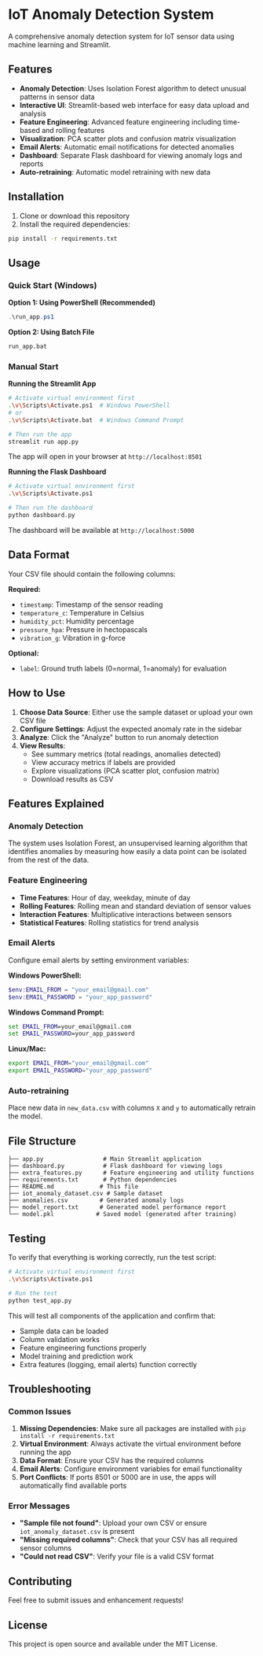 # IoT Anomaly Detection System

A comprehensive anomaly detection system for IoT sensor data using machine learning and Streamlit.

## Features

- **Anomaly Detection**: Uses Isolation Forest algorithm to detect unusual patterns in sensor data
- **Interactive UI**: Streamlit-based web interface for easy data upload and analysis
- **Feature Engineering**: Advanced feature engineering including time-based and rolling features
- **Visualization**: PCA scatter plots and confusion matrix visualization
- **Email Alerts**: Automatic email notifications for detected anomalies
- **Dashboard**: Separate Flask dashboard for viewing anomaly logs and reports
- **Auto-retraining**: Automatic model retraining with new data

## Installation

1. Clone or download this repository
2. Install the required dependencies:

```bash
pip install -r requirements.txt
```

## Usage

### Quick Start (Windows)

**Option 1: Using PowerShell (Recommended)**
```powershell
.\run_app.ps1
```

**Option 2: Using Batch File**
```cmd
run_app.bat
```

### Manual Start

**Running the Streamlit App**
```bash
# Activate virtual environment first
.\v\Scripts\Activate.ps1  # Windows PowerShell
# or
.\v\Scripts\Activate.bat  # Windows Command Prompt

# Then run the app
streamlit run app.py
```

The app will open in your browser at `http://localhost:8501`

**Running the Flask Dashboard**
```bash
# Activate virtual environment first
.\v\Scripts\Activate.ps1

# Then run the dashboard
python dashboard.py
```

The dashboard will be available at `http://localhost:5000`

## Data Format

Your CSV file should contain the following columns:

**Required:**
- `timestamp`: Timestamp of the sensor reading
- `temperature_c`: Temperature in Celsius
- `humidity_pct`: Humidity percentage
- `pressure_hpa`: Pressure in hectopascals
- `vibration_g`: Vibration in g-force

**Optional:**
- `label`: Ground truth labels (0=normal, 1=anomaly) for evaluation

## How to Use

1. **Choose Data Source**: Either use the sample dataset or upload your own CSV file
2. **Configure Settings**: Adjust the expected anomaly rate in the sidebar
3. **Analyze**: Click the "Analyze" button to run anomaly detection
4. **View Results**: 
   - See summary metrics (total readings, anomalies detected)
   - View accuracy metrics if labels are provided
   - Explore visualizations (PCA scatter plot, confusion matrix)
   - Download results as CSV

## Features Explained

### Anomaly Detection
The system uses Isolation Forest, an unsupervised learning algorithm that identifies anomalies by measuring how easily a data point can be isolated from the rest of the data.

### Feature Engineering
- **Time Features**: Hour of day, weekday, minute of day
- **Rolling Features**: Rolling mean and standard deviation of sensor values
- **Interaction Features**: Multiplicative interactions between sensors
- **Statistical Features**: Rolling statistics for trend analysis

### Email Alerts
Configure email alerts by setting environment variables:

**Windows PowerShell:**
```powershell
$env:EMAIL_FROM = "your_email@gmail.com"
$env:EMAIL_PASSWORD = "your_app_password"
```

**Windows Command Prompt:**
```cmd
set EMAIL_FROM=your_email@gmail.com
set EMAIL_PASSWORD=your_app_password
```

**Linux/Mac:**
```bash
export EMAIL_FROM="your_email@gmail.com"
export EMAIL_PASSWORD="your_app_password"
```

### Auto-retraining
Place new data in `new_data.csv` with columns `X` and `y` to automatically retrain the model.

## File Structure

```
├── app.py                 # Main Streamlit application
├── dashboard.py           # Flask dashboard for viewing logs
├── extra_features.py      # Feature engineering and utility functions
├── requirements.txt       # Python dependencies
├── README.md             # This file
├── iot_anomaly_dataset.csv # Sample dataset
├── anomalies.csv         # Generated anomaly logs
├── model_report.txt      # Generated model performance report
└── model.pkl            # Saved model (generated after training)
```

## Testing

To verify that everything is working correctly, run the test script:

```bash
# Activate virtual environment first
.\v\Scripts\Activate.ps1

# Run the test
python test_app.py
```

This will test all components of the application and confirm that:
- Sample data can be loaded
- Column validation works
- Feature engineering functions properly
- Model training and prediction work
- Extra features (logging, email alerts) function correctly

## Troubleshooting

### Common Issues

1. **Missing Dependencies**: Make sure all packages are installed with `pip install -r requirements.txt`
2. **Virtual Environment**: Always activate the virtual environment before running the app
3. **Data Format**: Ensure your CSV has the required columns
4. **Email Alerts**: Configure environment variables for email functionality
5. **Port Conflicts**: If ports 8501 or 5000 are in use, the apps will automatically find available ports

### Error Messages

- **"Sample file not found"**: Upload your own CSV or ensure `iot_anomaly_dataset.csv` is present
- **"Missing required columns"**: Check that your CSV has all required sensor columns
- **"Could not read CSV"**: Verify your file is a valid CSV format

## Contributing

Feel free to submit issues and enhancement requests!

## License

This project is open source and available under the MIT License.

